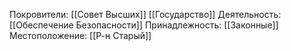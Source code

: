 Покровители:
[[Совет Высших]]
[[Государство]]
Деятельность:
[[Обеспечение Безопасности]]
Принадлежность:
[[Законные]]
Местоположение:
[[Р-н Старый]]